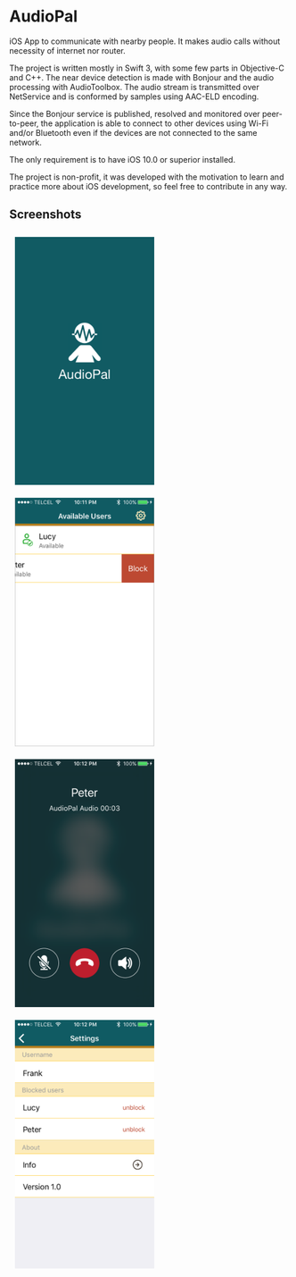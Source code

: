 # AudioPal

iOS App to communicate with nearby people. It makes audio calls without necessity of internet nor router.  

The project is written mostly in Swift 3, with some few parts in Objective-C and C++. The near device detection is made with Bonjour and the audio processing with AudioToolbox. The audio stream is transmitted over NetService and is conformed by samples using AAC-ELD encoding.  

Since the Bonjour service is published, resolved and monitored over peer-to-peer, the application is able to connect to other devices using Wi-Fi and/or Bluetooth even if the devices are not connected to the same network.  

The only requirement is to have iOS 10.0 or superior installed.  

The project is non-profit, it was developed with the motivation to learn and practice more about iOS development, so feel free to contribute in any way.

## Screenshots

<img src="img/scr1.png" alt='Screen 1' width="250" hspace="10" vspace="10"><img src="img/scr2.png" alt='Screen 2' width="250" hspace="10" vspace="10"><img src="img/scr3.png" alt='Screen 3' width="250" hspace="10" vspace="10"><img src="img/scr4.png" alt='Screen 4' width="250" hspace="10" vspace="10">
